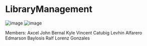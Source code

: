 # LibraryManagement
![image](https://github.com/Reizia/LibraryManagement/assets/45907840/03517fcc-ed4f-4a5f-8cc1-bf71c2e524d4)
![image](https://github.com/Reizia/LibraryManagement/assets/45907840/9c62ca03-9d37-4c14-861e-8a67eebeb99b)


Members:
Axcel John Bernal
Kyle Vincent Catubig
Levhin Alfarero
Edmarson Baylosis
Ralf Lorenz Gonzales
